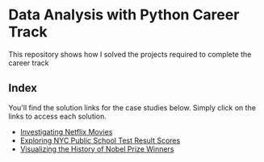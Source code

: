 # Data Analysis with Python Career Track
This repository shows how I solved the projects required to complete the career track

## Index
You'll find the solution links for the case studies below. Simply click on the links to access each solution.

 - [Investigating Netflix Movies](https://github.com/Mati-DB/Data-Analysis-with-Python/blob/main/Investigating%20Netflix%20Movies.ipynb)
 - [Exploring NYC Public School Test Result Scores](https://github.com/Mati-DB/Data-Analysis-with-Python/blob/main/Exploring%20NYC%20Public%20School%20Test%20Result%20Scores.ipynb)
 - [Visualizing the History of Nobel Prize Winners](https://github.com/Mati-DB/Data-Analysis-with-Python/blob/main/Visualizing%20the%20History%20of%20Nobel%20Prize%20Winners.ipynb)
